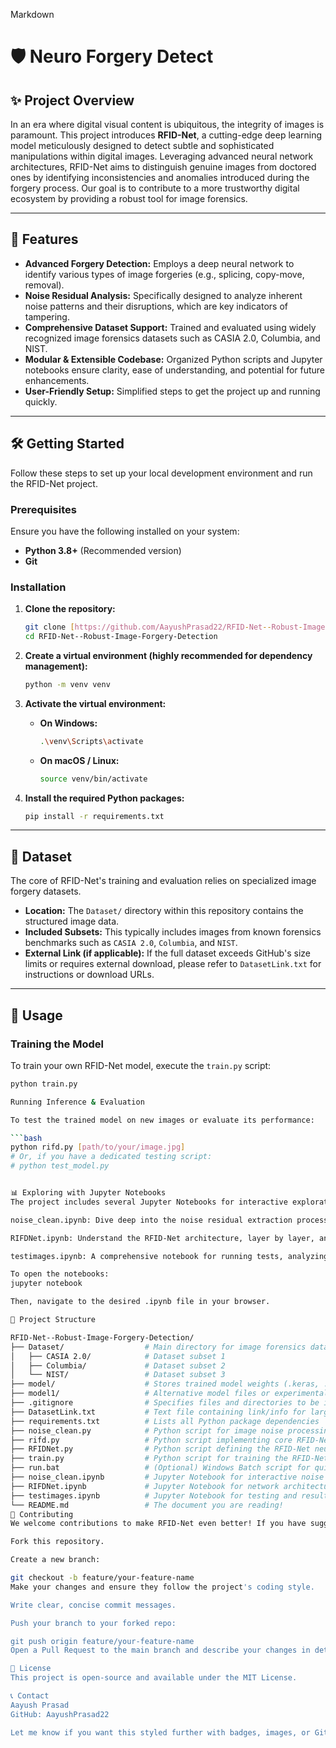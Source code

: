 Markdown

# 🛡️ Neuro Forgery Detect

## ✨ Project Overview

In an era where digital visual content is ubiquitous, the integrity of images is paramount. This project introduces **RFID-Net**, a cutting-edge deep learning model meticulously designed to detect subtle and sophisticated manipulations within digital images. Leveraging advanced neural network architectures, RFID-Net aims to distinguish genuine images from doctored ones by identifying inconsistencies and anomalies introduced during the forgery process. Our goal is to contribute to a more trustworthy digital ecosystem by providing a robust tool for image forensics.

---

## 🚀 Features

* **Advanced Forgery Detection:** Employs a deep neural network to identify various types of image forgeries (e.g., splicing, copy-move, removal).
* **Noise Residual Analysis:** Specifically designed to analyze inherent noise patterns and their disruptions, which are key indicators of tampering.
* **Comprehensive Dataset Support:** Trained and evaluated using widely recognized image forensics datasets such as CASIA 2.0, Columbia, and NIST.
* **Modular & Extensible Codebase:** Organized Python scripts and Jupyter notebooks ensure clarity, ease of understanding, and potential for future enhancements.
* **User-Friendly Setup:** Simplified steps to get the project up and running quickly.

---

## 🛠️ Getting Started

Follow these steps to set up your local development environment and run the RFID-Net project.

### Prerequisites

Ensure you have the following installed on your system:

* **Python 3.8+** (Recommended version)
* **Git**

### Installation

1.  **Clone the repository:**
    ```bash
    git clone [https://github.com/AayushPrasad22/RFID-Net--Robust-Image-Forgery-Detection.git](https://github.com/AayushPrasad22/RFID-Net--Robust-Image-Forgery-Detection.git)
    cd RFID-Net--Robust-Image-Forgery-Detection
    ```

2.  **Create a virtual environment (highly recommended for dependency management):**
    ```bash
    python -m venv venv
    ```

3.  **Activate the virtual environment:**
    * **On Windows:**
        ```bash
        .\venv\Scripts\activate
        ```
    * **On macOS / Linux:**
        ```bash
        source venv/bin/activate
        ```

4.  **Install the required Python packages:**
    ```bash
    pip install -r requirements.txt
    ```

---

## 📂 Dataset

The core of RFID-Net's training and evaluation relies on specialized image forgery datasets.

* **Location:** The `Dataset/` directory within this repository contains the structured image data.
* **Included Subsets:** This typically includes images from known forensics benchmarks such as `CASIA 2.0`, `Columbia`, and `NIST`.
* **External Link (if applicable):** If the full dataset exceeds GitHub's size limits or requires external download, please refer to `DatasetLink.txt` for instructions or download URLs.

---

## 🚀 Usage

### Training the Model

To train your own RFID-Net model, execute the `train.py` script:

```bash
python train.py

Running Inference & Evaluation

To test the trained model on new images or evaluate its performance:

```bash
python rifd.py [path/to/your/image.jpg]
# Or, if you have a dedicated testing script:
# python test_model.py


📊 Exploring with Jupyter Notebooks
The project includes several Jupyter Notebooks for interactive exploration, development, and analysis:

noise_clean.ipynb: Dive deep into the noise residual extraction process and data preparation.

RIFDNet.ipynb: Understand the RFID-Net architecture, layer by layer, and experiment with its components.

testimages.ipynb: A comprehensive notebook for running tests, analyzing outputs, and visualizing forgery detection results.

To open the notebooks:
jupyter notebook

Then, navigate to the desired .ipynb file in your browser.

📁 Project Structure

RFID-Net--Robust-Image-Forgery-Detection/
├── Dataset/                  # Main directory for image forensics datasets
│   ├── CASIA 2.0/            # Dataset subset 1
│   ├── Columbia/             # Dataset subset 2
│   └── NIST/                 # Dataset subset 3
├── model/                    # Stores trained model weights (.keras, .pckl) and preprocessed data arrays (.npy)
├── model1/                   # Alternative model files or experimental checkpoints
├── .gitignore                # Specifies files and directories to be ignored by Git
├── DatasetLink.txt           # Text file containing link/info for larger external dataset (if used)
├── requirements.txt          # Lists all Python package dependencies
├── noise_clean.py            # Python script for image noise processing
├── rifd.py                   # Python script implementing core RFID-Net logic (e.g., inference)
├── RFIDNet.py                # Python script defining the RFID-Net neural network architecture
├── train.py                  # Python script for training the RFID-Net model
├── run.bat                   # (Optional) Windows Batch script for quick execution of common tasks
├── noise_clean.ipynb         # Jupyter Notebook for interactive noise analysis
├── RIFDNet.ipynb             # Jupyter Notebook for network architecture exploration
├── testimages.ipynb          # Jupyter Notebook for testing and result visualization
└── README.md                 # The document you are reading!
🤝 Contributing
We welcome contributions to make RFID-Net even better! If you have suggestions for improvements, bug fixes, or new features, please follow these steps:

Fork this repository.

Create a new branch:

git checkout -b feature/your-feature-name
Make your changes and ensure they follow the project's coding style.

Write clear, concise commit messages.

Push your branch to your forked repo:

git push origin feature/your-feature-name
Open a Pull Request to the main branch and describe your changes in detail.

📄 License
This project is open-source and available under the MIT License.

📞 Contact
Aayush Prasad
GitHub: AayushPrasad22

Let me know if you want this styled further with badges, images, or GitHub-flavored markdown enhancements.

